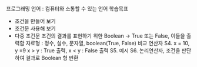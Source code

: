 프로그래밍 언어 : 컴퓨터와 소통할 수 있는 언어
학습목표
- 조건을 만들어 보기
- 조건문 사용해 보기
- 다중 조건문
조건의 결과를 표현하기 위한 Boolean -> True 또는 False, 이들을 출력함
자료형 : 정수, 실수, 문자열, boolean(True, False)
비교 연산자
S4. x = 10, y =9 x > y : True 출력, x < y : False 출력
S5. 예시
S6. 논리연산자, 조건을 판단하여 결과로 Boolean 형 반환
